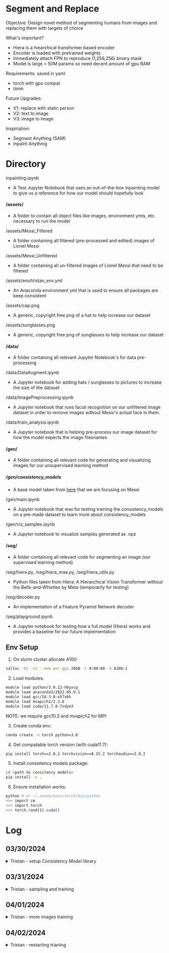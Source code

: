 # Segment and Replace

Objective: Design novel method of segmenting humans from images and replacing them with targets of choice

What's important?
- Hiera is a hiearchical transformer based encoder
- Encoder is loaded with pretrained weights
- Immediately attach FPN to reproduce (1,256,256) binary mask
- Model is large > 50M params so need decent amount of gpu RAM

Requirements: saved in yaml
* torch with gpu compat
* timm

Future Upgrades:
* V1: replace with static person
* V2: text to image
* V3: image to image

Inspiriation:
- Segmant Anything (SAM)
- Inpaint Anything

# Directory

inpainting.ipynb 
 - A Test Jupyter Notebook that uses an out-of-the-box inpainting model to give us a reference for how our model should hopefully look

#### /assets/
 - A folder to contain all object files like images, environment ymls, etc. necessary to run the model

/assets/Messi_Filtered
 - A folder containing all filtered (pre-processed and edited) images of Lionel Messi

/assets/Messi_Unfiltered
 - A folder containing all un-filtered images of Lionel Messi that need to be filtered

/assets/env/tristan_env.yml 
 - An Anaconda environment yml that is used to ensure all packages are keep consistent

/assets/cap.png
 - A generic, copyright free png of a hat to help increase our dataset 

/assets/sunglasses.png
 - A generic, copyright free png of sunglasses to help increase our dataset

#### /data/
 - A folder containing all relevant Jupyter Notebook's for data pre-processing

/data/DataAugment.ipynb
 - A Jupyter notebook for adding hats / sunglasses to pictures to increase the size of the dataset

/data/ImagePreprocessing.ipynb
 - A Jupyter notebook that runs facial recognition on our unfiltered image dataset in order to remove images without Messi's actual face in them.

/data/train_analysis.ipynb
 - A Jupyter notebook that is helping pre-process our image dataset for how the model expects the image filesnames

#### /gen/
 - A folder containing all relevant code for generating and visualizing images for our unsupervised learning method

##### /gen/consistency_models
 - A base model taken from [here](https://arxiv.org/abs/2303.01469) that we are focusing on Messi

/gen/main.ipynb 
 - A Jupyter notebook that was for testing training the consistency_models on a pre-made dataset to learn more about consistency_models

/gen/viz_samples.ipynb
 - A Jupyter notebook to visualize samples generated as .npz

#### /seg/
 - A folder containing all relevant code for segmenting an image (our supervised learning method)

/seg/hiera.py, /seg/hiera_mae.py, /seg/hiera_utils.py
 - Python files taken from Hiera: A Hierarchical Vision Transformer without the Bells-and-Whistles by Meta (temporarily for testing)

/seg/decoder.py
 - An implementation of a Feature Pyramid Network decoder

/seg/playground.ipynb
 - A Jupyter notebook for testing how a full model (Hiera) works and provides a baseline for our future implementation


## Env Setup

1. On slurm cluster allocate A100:
```sh
salloc -N1 -n1 --mem-per-gpu 20GB -t 8:00:00 -G A100:1
```

2. Load modules:
```sh
module load python/3.9.12-h6yxcg
module load anaconda3/2022.05.0.1
module load gcc/10.3.0-o57x6h
module load mvapich2/2.3.6
module load cuda/11.7.0-7sdye3
```
NOTE: we require gcc10.3 and mvapich2 for MPI

3. Create conda env:
```sh
conda create -n torch python=3.8
```

4. Get compatable torch version (with cuda11.7):
```sh
pip install torch==2.0.1 torchvision==0.15.2 torchaudio==2.0.2
```

5. Install consistency models package:
```sh
cd <path to consitency models>
pip install -e .
```

6. Ensure installation works:
```sh
python # or ~/.conda/envs/torch/bin/python
>>> import cm
>>> import torch
>>> torch.rand(1).cuda()
```

# Log

## 03/30/2024

<details><summary>Tristan - setup Consistency Model library</summary>


Using openais consitency model library

Why? Don't want to worry about removing latent text vector entanglement from stable diffusion models. 

Having text embedding is a crutial component of latent diffuion models, so even if I implemented the Unet structure and pretrained-weights, I'm not confident the model would generate what we want.

Need mpi4py arch to make library work because the training is designed to be distributed. mpi4py requires mpi compiler which isn't compat with gcc12, so I had to revert to 10.3 if I want it to work which renders all previously installed packages useless.

Then lots of pace-quota exceeded issues when holding two envs at once.

</details>

## 03/31/2024

<details><summary>Tristan - sampling and training</summary>


Training Details:
- Only 162 images of Messi so far
- 2 nodes, four threads, 4 A100's
- Documentation on using MPI jobs on pace-ice found [here](https://gatech.service-now.com/technology?id=kb_article_view&sysparm_article=KB0042096#mpi-jobs)
- 100k steps, saved every 5k
- bs = 64, lr = 0.001

</details>

## 04/01/2024

<details><summary>Tristan - more images training</summary>


Training Details:
- Adarsh and Bijan got an additional 1k images from internet
- data naming scheme is: 0_<data_creator><sample_number>.jpg
- 1 nodes, 1 threads, 1 A100's
- changed save step to 500 and resumed from checkpoint 5k
- decreased learning rate to 0.0001
- still only ran for 500 iteraitons before nan losses found

Many many out of memory issues:
- increased GPU mem allocation to 80gb
- torch.cuda.empty_cache() after every checkpoint loaded
- max_split_size = 256 (not sure what this means)
- created a eddiscussion post for some aid on how to manage large models
- model takes like 40G

TODO:
- Going to relaunch training from scratch with lower learning rate to start
- Investigate how to normalize these images
    - find mean and std dev of dataset (going to be different from imagenet)
- Fix multiGPU issue

</details>

## 04/02/2024

<details><summary>Tristan - restarting trianing</summary>


Training Details:



</details>
